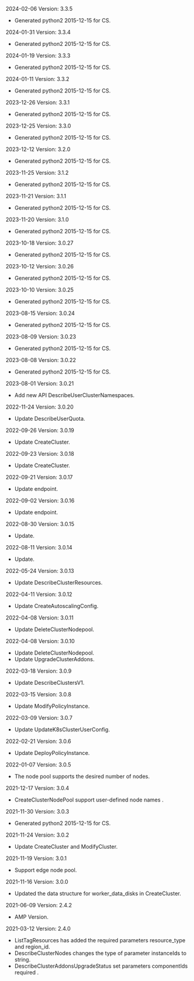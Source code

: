 2024-02-06 Version: 3.3.5
- Generated python2 2015-12-15 for CS.

2024-01-31 Version: 3.3.4
- Generated python2 2015-12-15 for CS.

2024-01-19 Version: 3.3.3
- Generated python2 2015-12-15 for CS.

2024-01-11 Version: 3.3.2
- Generated python2 2015-12-15 for CS.

2023-12-26 Version: 3.3.1
- Generated python2 2015-12-15 for CS.

2023-12-25 Version: 3.3.0
- Generated python2 2015-12-15 for CS.

2023-12-12 Version: 3.2.0
- Generated python2 2015-12-15 for CS.

2023-11-25 Version: 3.1.2
- Generated python2 2015-12-15 for CS.

2023-11-21 Version: 3.1.1
- Generated python2 2015-12-15 for CS.

2023-11-20 Version: 3.1.0
- Generated python2 2015-12-15 for CS.

2023-10-18 Version: 3.0.27
- Generated python2 2015-12-15 for CS.

2023-10-12 Version: 3.0.26
- Generated python2 2015-12-15 for CS.

2023-10-10 Version: 3.0.25
- Generated python2 2015-12-15 for CS.

2023-08-15 Version: 3.0.24
- Generated python2 2015-12-15 for CS.

2023-08-09 Version: 3.0.23
- Generated python2 2015-12-15 for CS.

2023-08-08 Version: 3.0.22
- Generated python2 2015-12-15 for CS.

2023-08-01 Version: 3.0.21
- Add new API DescribeUserClusterNamespaces.

2022-11-24 Version: 3.0.20
- Update DescribeUserQuota.

2022-09-26 Version: 3.0.19
- Update CreateCluster.

2022-09-23 Version: 3.0.18
- Update CreateCluster.

2022-09-21 Version: 3.0.17
- Update endpoint.

2022-09-02 Version: 3.0.16
- Update endpoint.

2022-08-30 Version: 3.0.15
- Update.

2022-08-11 Version: 3.0.14
- Update.

2022-05-24 Version: 3.0.13
- Update DescribeClusterResources.

2022-04-11 Version: 3.0.12
- Update CreateAutoscalingConfig.

2022-04-08 Version: 3.0.11
- Update DeleteClusterNodepool.

2022-04-08 Version: 3.0.10
- Update DeleteClusterNodepool.
- Update UpgradeClusterAddons.

2022-03-18 Version: 3.0.9
- Update DescribeClustersV1.

2022-03-15 Version: 3.0.8
- Update ModifyPolicyInstance.

2022-03-09 Version: 3.0.7
- Update UpdateK8sClusterUserConfig.

2022-02-21 Version: 3.0.6
- Update DeployPolicyInstance.

2022-01-07 Version: 3.0.5
- The node pool supports the desired number of nodes.

2021-12-17 Version: 3.0.4
- CreateClusterNodePool support user-defined node names .

2021-11-30 Version: 3.0.3
- Generated python2 2015-12-15 for CS.

2021-11-24 Version: 3.0.2
- Update CreateCluster and ModifyCluster.

2021-11-19 Version: 3.0.1
- Support edge node pool.

2021-11-16 Version: 3.0.0
- Updated the data structure for worker_data_disks in CreateCluster.

2021-06-09 Version: 2.4.2
- AMP Version.

2021-03-12 Version: 2.4.0
- ListTagResources has added the required parameters resource_type and region_id.
- DescribeClusterNodes changes the type of parameter instanceIds to string.
- DescribeClusterAddonsUpgradeStatus set parameters componentIds required .

